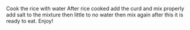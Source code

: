 Cook the rice with water 
After rice cooked add the curd and mix properly
add salt to the mixture
then little to no water 
then mix again
after this it is ready to eat.
Enjoy!